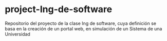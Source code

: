 # project-Ing-de-software
Repositorio del proyecto de la clase Ing de software, cuya definición se basa en la creación de un portal web, en simulación de un Sistema de una Universidad

